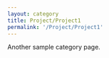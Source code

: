 ```yaml
---
layout: category
title: Project/Project1
permalink: '/Project/Project1'
---
```


Another sample category page.
